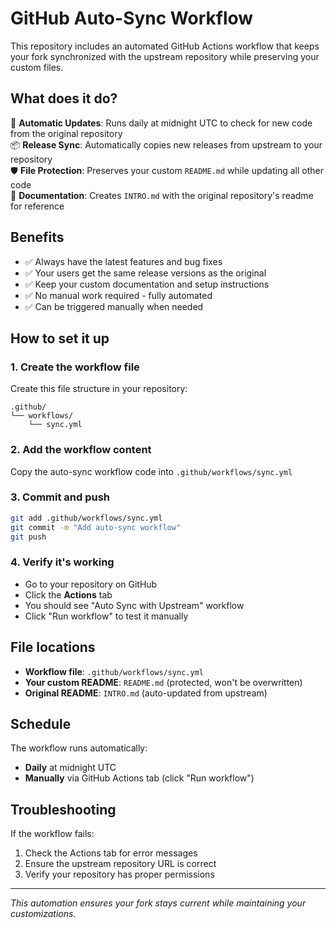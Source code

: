 # GitHub Auto-Sync Workflow

This repository includes an automated GitHub Actions workflow that keeps your fork synchronized with the upstream repository while preserving your custom files.

## What does it do?

🔄 **Automatic Updates**: Runs daily at midnight UTC to check for new code from the original repository  
📦 **Release Sync**: Automatically copies new releases from upstream to your repository  
🛡️ **File Protection**: Preserves your custom `README.md` while updating all other code  
📝 **Documentation**: Creates `INTRO.md` with the original repository's readme for reference  

## Benefits

- ✅ Always have the latest features and bug fixes
- ✅ Your users get the same release versions as the original
- ✅ Keep your custom documentation and setup instructions
- ✅ No manual work required - fully automated
- ✅ Can be triggered manually when needed

## How to set it up

### 1. Create the workflow file
Create this file structure in your repository:
```
.github/
└── workflows/
    └── sync.yml
```

### 2. Add the workflow content
Copy the auto-sync workflow code into `.github/workflows/sync.yml`

### 3. Commit and push
```bash
git add .github/workflows/sync.yml
git commit -m "Add auto-sync workflow"
git push
```

### 4. Verify it's working
- Go to your repository on GitHub
- Click the **Actions** tab
- You should see "Auto Sync with Upstream" workflow
- Click "Run workflow" to test it manually

## File locations

- **Workflow file**: `.github/workflows/sync.yml`
- **Your custom README**: `README.md` (protected, won't be overwritten)
- **Original README**: `INTRO.md` (auto-updated from upstream)

## Schedule

The workflow runs automatically:
- **Daily** at midnight UTC
- **Manually** via GitHub Actions tab (click "Run workflow")

## Troubleshooting

If the workflow fails:
1. Check the Actions tab for error messages
2. Ensure the upstream repository URL is correct
3. Verify your repository has proper permissions

---

*This automation ensures your fork stays current while maintaining your customizations.*